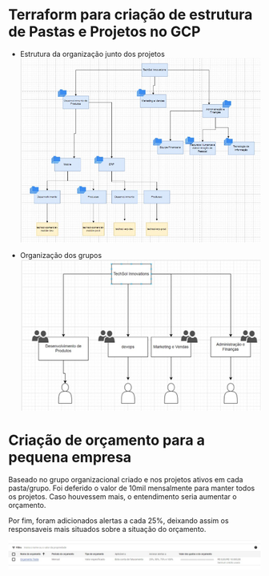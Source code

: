# Terraform para criação de estrutura de Pastas e Projetos no GCP

- Estrutura da organização junto dos projetos
![Organizacional_Grupos](Organizacional_Grupos.jpg)

- Organização dos grupos
![Organização dos grupos](organizacao_grupos.jpg)


# Criação de orçamento para a pequena empresa

Baseado no grupo organizacional criado e nos projetos ativos em cada pasta/grupo. Foi deferido o valor de 10mil mensalmente para manter todos os projetos.
Caso houvessem mais, o entendimento seria aumentar o orçamento.

Por fim, foram adicionados alertas a cada 25%, deixando assim os responsaveis mais situados sobre a situação do orçamento.

![Orçamento](orçamento-gcp.jpg)
